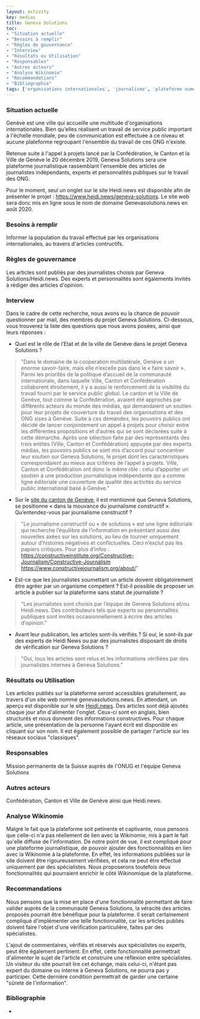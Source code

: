 ```yaml
---
layout: activity
key: medias
title: Geneva Solutions
toc:
- "Situation actuelle"
- "Besoins à remplir"
- "Règles de gouvernance"
- "Interview"
- "Résultats ou Utilisation"
- "Responsables"
- "Autres acteurs"
- "Analyse Wikinomie"
- "Recommandations"
- "Bibliographie"
tags: ['organisations internationales', 'journalisme', 'plateforme numérique']
---
```


### Situation actuelle

Genève est une ville qui accueille une multitude d'organisations internationales. Bien qu'elles réalisent un travail de service public important à l'échelle mondiale, 
peu de communication est effectuée à ce niveau et aucune plateforme regroupant l'ensemble du travail de ces ONG n'existe.

Retenue suite à l'appel à projets lancé par la Confédération, le Canton et la Ville de Genève le 20 décembre 2019, Geneva Solutions sera une plateforme journalistique rassemblant l'ensemble des articles de journalistes indépendants, experts et personnalités publiques sur le travail des ONG.

Pour le moment, seul un onglet sur le site Heidi.news est disponible afin de présenter le projet : https://www.heidi.news/geneva-solutions.
Le site web sera donc mis en ligne sous le nom de domaine Genevasolutions.news en août 2020.

### Besoins à remplir

Informer la population du travail effectué par les organisations internationales, au travers d'articles contructifs. 

### Règles de gouvernance

Les articles sont publiés par des journalistes choisis par Geneva Solutions/Heidi.news. Des experts et personnalités sont égalements invités à rédiger des articles d'opinion.

### Interview

Dans le cadre de cette recherche, nous avons eu la chance de pouvoir questionner par mail, des membres du projet Geneva Solutions. Ci-dessous, vous trouverez la liste des questions que nous avons posées, ainsi que leurs réponses : 

 - Quel est le rôle de l’Etat et de la ville de Genève dans le projet Geneva Solutions ?

> "Dans le domaine de la cooperation multilatérale, Genève a un énorme savoir-faire, mais elle n’excelle pas dans le « faire savoir ». Parmi les priorités de la politique d’accueil de la communauté internationale, dans laquelle Ville, Canton et Confédération collaborent étroitement, il y a aussi le renforcement de la visibilité du travail fourni par le service public global.
Le canton et la Ville de Genève, tout comme la Confédération, avaient été approchés par différents acteurs du monde des médias, qui demandaient un soutien pour leur projets de couverture du travail des organisations et des ONG sises à Genève. Suite à ces demandes, les pouvoirs publics ont décidé de lancer conjointement un appel à projets pour choisir entre les différentes propositions et d’autres qui se sont déclarées suite à cette démarche. Après une sélection faite par des représentants des trois entités (Ville, Canton et Confédération) appuyée par des experts médias, les pouvoirs publics se sont mis d’accord pour concentrer leur soutien sur Geneva Solutions, le projet dont les caractéristiques correspondaient au mieux aux critères de l’appel à projets.
Ville, Canton et Confédération ont donc le même rôle : celui d’apporter un soutien à une production journalistique indépendante qui a comme ligne éditoriale une couverture de qualité des activités du service public international basé à Genève."

 - Sur le [site du canton de Genève](https://www.ge.ch/document/geneva-solutions-plateforme-journalistique-geneve-internationale), il est mentionné que Geneva Solutions, se positionne « dans la mouvance du journalisme constructif ». Qu’entendez-vous par journalisme constructif ?

> "Le journalisme constructif ou « de solutions » est une ligne éditoriale qui recherche l’équilibre de l’information en présentant aussi des nouvelles axées sur les solutions, au lieu de tourner uniquement autour d'histoires négatives et conflictuelles. Ceci n’exclut pas les papiers critiques. Pour plus d’infos :
https://constructiveinstitute.org/Constructive-Journalism/Constructive-Journalism
https://www.constructivejournalism.org/about/"

 - Est-ce que les journalistes soumettant un article doivent obligatoirement être agréer par un organisme compétent ? Est-il possible de proposer un article à publier sur la plateforme sans statut de journaliste ?

> "Les journalistes sont choisis par l’équipe de Geneva Solutions et/ou Heidi.news. Des contributeurs tels que experts ou personnalités publiques sont invités occasionnellement à écrire des articles d’opinion."

 - Avant leur publication, les articles sont-ils vérifiés ? Si oui, le sont-ils par des experts de Heidi News ou par des journalistes disposant de droits de vérification sur Geneva Solutions ?

> "Oui, tous les articles sont relus et les informations vérifiées par des journalistes internes à Geneva Solutions." 

### Résultats ou Utilisation

Les articles publiés sur la plateforme seront accessibles gratuitement, au travers d'un site web nommé genevasolutions.news.
En attendant, un aperçu est disponible sur le site [Heidi.news](https://www.heidi.news/geneva-solutions). Des articles sont déjà ajoutés chaque jour afin d'alimenter l'onglet. Ceux-ci sont en anglais, bien structurés et nous donnent des informations constructives.
Pour chaque article, une présentation de la personne l'ayant écrit est disponible en cliquant sur son nom. Il est également possible de partager l'article sur les réseaux sociaux "classiques".

### Responsables

Mission permanente de la Suisse auprès de l'ONUG et l'équipe Geneva Solutions

### Autres acteurs

Confédération, Canton et Ville de Genève ainsi que Heidi.news. 

### Analyse Wikinomie

Malgré le fait que la plateforme soit petinente et captivante, nous pensons que celle-ci n'a pas réellement de lien avec la Wikinomie, mis à part le fait qu'elle diffuse de l'information. De notre point de vue, il est compliqué pour une plateforme journalistique, de pouvoir ajouter des fonctionnalités en lien avec la Wikinomie à la plateforme.
En effet, les informations publiées sur le site doivent être rigoureusement vérifiées, et cela ne peut être effectué uniquement par des spécialistes. Nous proposerons toutefois deux fonctionnalités qui pourraient enrichir le côté Wikinomique de la plateforme.

### Recommandations

Nous pensons que la mise en place d'une fonctionnalité permettant de faire valider auprès de la communauté Geneva Solutions, la véracité des articles proposés pourrait être bénéfique pour la plateforme.
Il serait certainement compliqué d'implémenter une telle fonctionnalité, car les articles publiés doivent faire l'objet d'une vérification particulière, faites par des spécialistes.

L'ajout de commentaires, vérifiés et réservés aux spécialistes ou experts, peut être également pertinent. En effet, cette fonctionnalité permettrait d'alimenter le sujet de l'article et construire une réflexion entre spécialistes.
Un visiteur du site pourrait lire cet échange, mais celui-ci, n'étant pas expert du domaine ou interne à Geneva Solutions, ne pourra pas y participer. Cette dernière condition permettrait de garder une certaine "sûreté de l'information".

### Bibliographie

 - 

